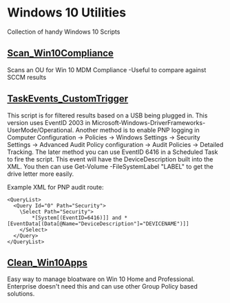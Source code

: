 # Windows 10 Utilities
Collection of handy Windows 10 Scripts

## [Scan_Win10Compliance](https://github.com/userVII/Windows-10-Utilities/blob/master/Scan_Win10Compliance.ps1)
Scans an OU for Win 10 MDM Compliance
-Useful to compare against SCCM results

## [TaskEvents_CustomTrigger](https://github.com/userVII/Windows-10-Utilities/blob/master/TaskEvents_CustomTrigger.ps1)
This script is for filtered results based on a USB being plugged in. This version uses 
EventID 2003 in Microsoft-Windows-DriverFrameworks-UserMode/Operational. Another method is
to enable PNP logging in Computer Configuration -> Policies -> Windows Settings ->
Security Settings -> Advanced Audit Policy configuration -> Audit Policies -> Detailed Tracking.
The later method you can use EventID 6416 in a Scheduled Task to fire the script. This event will have 
the DeviceDescription built into the XML. You then can use Get-Volume -FileSystemLabel "LABEL" to get
the drive letter more easily.

Example XML for PNP audit route:
```
<QueryList>
  <Query Id="0" Path="Security">
    \Select Path="Security">
        *[System[(EventID=6416)]] and *[EventData[(Data[@Name="DeviceDescription"]="DEVICENAME")]]
    </Select>
  </Query>
</QueryList>
```
## [Clean_Win10Apps](https://github.com/userVII/Windows-10-Utilities/blob/master/Clean_Win10Apps.ps1)
Easy way to manage bloatware on Win 10 Home and Professional. Enterprise doesn't need this and can use other Group Policy based solutions.
